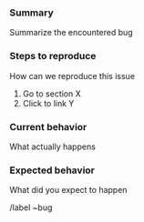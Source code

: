 ### Summary

Summarize the encountered bug

### Steps to reproduce

How can we reproduce this issue

1. Go to section X
2. Click to link Y

### Current behavior

What actually happens

### Expected behavior

What did you expect to happen

/label ~bug
